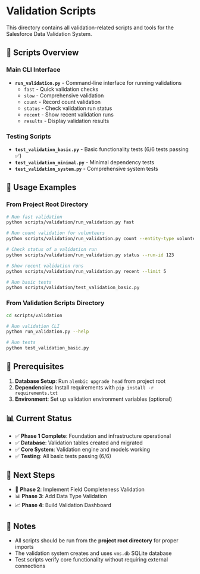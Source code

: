 # Validation Scripts

This directory contains all validation-related scripts and tools for the Salesforce Data Validation System.

## 📁 **Scripts Overview**

### **Main CLI Interface**
- **`run_validation.py`** - Command-line interface for running validations
  - `fast` - Quick validation checks
  - `slow` - Comprehensive validation
  - `count` - Record count validation
  - `status` - Check validation run status
  - `recent` - Show recent validation runs
  - `results` - Display validation results

### **Testing Scripts**
- **`test_validation_basic.py`** - Basic functionality tests (6/6 tests passing ✅)
- **`test_validation_minimal.py`** - Minimal dependency tests
- **`test_validation_system.py`** - Comprehensive system tests

## 🚀 **Usage Examples**

### **From Project Root Directory**
```bash
# Run fast validation
python scripts/validation/run_validation.py fast

# Run count validation for volunteers
python scripts/validation/run_validation.py count --entity-type volunteer

# Check status of a validation run
python scripts/validation/run_validation.py status --run-id 123

# Show recent validation runs
python scripts/validation/run_validation.py recent --limit 5

# Run basic tests
python scripts/validation/test_validation_basic.py
```

### **From Validation Scripts Directory**
```bash
cd scripts/validation

# Run validation CLI
python run_validation.py --help

# Run tests
python test_validation_basic.py
```

## 🔧 **Prerequisites**

1. **Database Setup**: Run `alembic upgrade head` from project root
2. **Dependencies**: Install requirements with `pip install -r requirements.txt`
3. **Environment**: Set up validation environment variables (optional)

## 📊 **Current Status**

- ✅ **Phase 1 Complete**: Foundation and infrastructure operational
- ✅ **Database**: Validation tables created and migrated
- ✅ **Core System**: Validation engine and models working
- ✅ **Testing**: All basic tests passing (6/6)

## 🎯 **Next Steps**

- 🚀 **Phase 2**: Implement Field Completeness Validation
- 📊 **Phase 3**: Add Data Type Validation
- 📈 **Phase 4**: Build Validation Dashboard

## 📝 **Notes**

- All scripts should be run from the **project root directory** for proper imports
- The validation system creates and uses `vms.db` SQLite database
- Test scripts verify core functionality without requiring external connections
